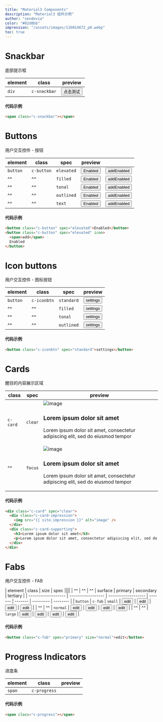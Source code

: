 ```yaml
---
title: "Material3 Components"
description: "Material3 组件示例"
author: "sendevia"
color: "#02d8bb"
impression: "/assets/images/116014672_p0.webp"
toc: true
---
```


# Snackbar

底部提示框

| element          | class                   | preview                                                                                       |
| ---------------- | ----------------------- | --------------------------------------------------------------------------------------------- |
| <code>div</code> | <code>c-snackbar</code> | <button id="JTM-P-Components-Snackbar-Test" class="c-button" spec="elevated">点击测试</button> |

#### 代码示例

```html
<span class="c-snackbar"></span>
```

# Buttons

用户交互控件 - 按钮

| element             | class                 | spec                  | preview                                                         ||
| ------------------- | --------------------- | --------------------- | --------------------------------------------------------- | ---- |
| <code>button</code> | <code>c-button</code> | <code>elevated</code> | <button class="c-button" spec="elevated">Enabled</button> | <button class="c-button" spec="elevated" icon><span>add</span>Enabled</button> |
| ^^                  | ^^                    | <code>filled</code>   | <button class="c-button" spec="filled">Enabled</button>   | <button class="c-button" spec="filled" icon><span>add</span>Enabled</button>   |
| ^^                  | ^^                    | <code>tonal</code>    | <button class="c-button" spec="tonal">Enabled</button>    | <button class="c-button" spec="tonal" icon><span>add</span>Enabled</button>    |
| ^^                  | ^^                    | <code>outlined</code> | <button class="c-button" spec="outlined">Enabled</button> | <button class="c-button" spec="outlined" icon><span>add</span>Enabled</button> |
| ^^                  | ^^                    | <code>text</code>     | <button class="c-button" spec="text">Enabled</button>     | <button class="c-button" spec="text" icon><span>add</span>Enabled</button>     |

#### 代码示例

```html
<button class="c-button" spec="elevated">Enabled</button>
<button class="c-button" spec="elevated" icon>
  <span>add</span>
  Enabled
</button>
```

# Icon buttons

用户交互控件 - 图标按钮

| element             | class                  | spec                  | preview                                                     |
| ------------------- | ---------------------- | --------------------- | ----------------------------------------------------------- |
| <code>button</code> | <code>c-iconbtn</code> | <code>standard</code> | <button class="c-iconbtn" spec="standard">settings</button> |
| ^^                  | ^^                     | <code>filled</code>   | <button class="c-iconbtn" spec="filled">settings</button>   |
| ^^                  | ^^                     | <code>tonal</code>    | <button class="c-iconbtn" spec="tonal">settings</button>    |
| ^^                  | ^^                     | <code>outlined</code> | <button class="c-iconbtn" spec="outlined">settings</button> |

#### 代码示例

```html
<button class="c-iconbtn" spec="standard">settings</button>
```

# Cards

醒目的内容展示区域

| class               | spec               | preview |
| ------------------- | ------------------ | ------- |
| <code>c-card</code> | <code>clear</code> | <div class="c-card" spec="clear"><div class="c-card-impression"><img src="{{ site.impression }}" alt="image" /></div><div class="c-card-supporting"><h3>Lorem ipsum dolor sit amet</h3><p>Lorem ipsum dolor sit amet, consectetur adipiscing elit, sed do eiusmod tempor</p></div></div> |
| ^^                  | <code>focus</code> | <div class="c-card" spec="focus"><div class="c-card-impression"><img src="{{ site.impression }}" alt="image" /></div><div class="c-card-supporting"><h3>Lorem ipsum dolor sit amet</h3><p>Lorem ipsum dolor sit amet, consectetur adipiscing elit, sed do eiusmod tempor</p></div></div> |

#### 代码示例

```html
<div class="c-card" spec="clear">
  <div class="c-card-impression">
    <img src="{{ site.impression }}" alt="image" />
  </div>
  <div class="c-card-supporting">
    <h3>Lorem ipsum dolor sit amet</h3>
    <p>Lorem ipsum dolor sit amet, consectetur adipiscing elit, sed do eiusmod tempor</p>
  </div>
</div>
```

# Fabs

用户交互控件 - FAB

| element             | class              | size                | spec                                  ||||
| ^^                  | ^^                 | ^^                  | surface | primary | secondary | tertiary |
| ------------------- | ------------------ | ------------------- | ------- | ------- | --------- | -------- |
| <code>button</code> | <code>c-fab</code> | <code>small</code>  | <button class="c-fab" spec="surface" size="small">edit</button> | <button class="c-fab" spec="primary" size="small">edit</button> | <button class="c-fab" spec="secondary" size="small">edit</button> | <button class="c-fab" spec="tertiary" size="small">edit</button> |
| ^^                  | ^^                 | <code>normal</code> | <button class="c-fab" spec="surface" size="normal">edit</button> | <button class="c-fab" spec="primary" size="normal">edit</button> | <button class="c-fab" spec="secondary" size="normal">edit</button> | <button class="c-fab" spec="tertiary" size="normal">edit</button> |
| ^^                  | ^^                 | <code>large</code>  | <button class="c-fab" spec="surface" size="large">edit</button> | <button class="c-fab" spec="primary" size="large">edit</button> | <button class="c-fab" spec="secondary" size="large">edit</button> | <button class="c-fab" spec="tertiary" size="large">edit</button> |

#### 代码示例

```html
<button class="c-fab" spec="primary" size="normal">edit</button>
```

# Progress Indicators

进度条

| element           | class                   | preview                          |
| ----------------- | ----------------------- | -------------------------------- |
| <code>span</code> | <code>c-progress</code> | <span class="c-progress"></span> |

#### 代码示例

```html
<span class="c-progress"></span>
```
